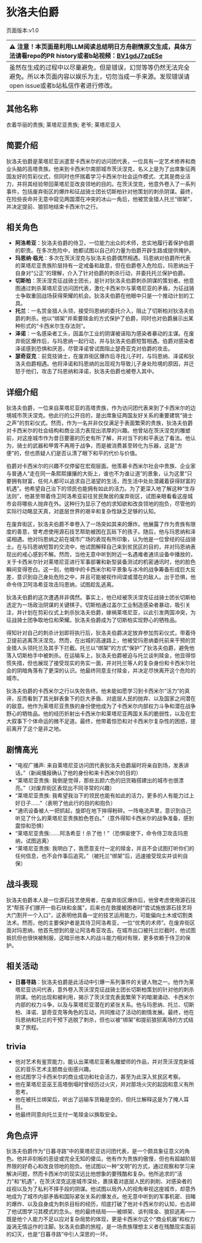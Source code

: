 # 狄洛夫伯爵
页面版本:v1.0
 

| :warning: 注意！本页面是利用LLM阅读总结明日方舟剧情原文生成，具体方法请看repo的PR history或者b站视频：[BV1gdJ7zqESe](https://www.bilibili.com/video/BV1gdJ7zqESe/)         |
|:----------------------------|
| 虽然在生成的过程中以尽量避免，但是错误，幻觉等等仍然无法完全避免。所以本页面内容以娱乐为主，切勿当成一手来源。发现错误请open issue或者b站私信作者进行修改。|



## 其他名称
衣着华丽的贵族; 莱塔尼亚贵族; 老爷; 莱塔尼亚人
## 简要介绍
狄洛夫伯爵是莱塔尼亚派遣至卡西米尔的访问团代表，一位具有一定艺术修养和商业头脑的高塔贵族。他来到卡西米尔南部城市茨沃涅克，名义上是为了出席象征两国友好的剪彩仪式，但同时也怀揣着学习卡西米尔社会运作模式、尤其是商业活力，并将其经验带回莱塔尼亚改良领地的目的。在茨沃涅克，他意外卷入了一系列事件，包括废弃街区的爆炸和征战骑士团长切斯柏针对他策划的刺杀阴谋。最终，在险些丧命并无意中窥见两国潜在冲突的冰山一角后，他被赏金猎人托兰“绑架”，并决定提前、狼狈地结束卡西米尔之行。
## 相关角色
-   **阿洛希亚**：狄洛夫伯爵的侍卫，一位能力出众的术师，忠实地履行着保护伯爵的职责。在多次危险中，她都试图以自己的力量为伯爵开辟生路或提供掩护。
-   **玛恩纳·临光**：多次在茨沃涅克与狄洛夫伯爵偶然相遇。玛恩纳对伯爵所代表的莱塔尼亚贵族阶层持有一定戒备和敌意，但在伯爵卷入危险后，玛恩纳出于自身对“公正”的理解，介入了针对伯爵的刺杀行动，并委托托兰保护伯爵。
-   **切斯柏**：茨沃涅克征战骑士团长，是针对狄洛夫伯爵刺杀阴谋的策划者。他意图通过刺杀莱塔尼亚访问团代表，激化卡西米尔与莱塔尼亚的矛盾，为征战骑士争取重回战场获得荣耀的机会。狄洛夫伯爵在他眼中只是一个推动计划的工具。
-   **托兰**：一名赏金猎人头领，接受玛恩纳的委托介入，阻止了切斯柏对狄洛夫伯爵的刺杀。他以“绑架”并索要赎金的方式保护了伯爵，同时也对伯爵展示出某种形式的“卡西米尔生存法则”。
-   **泽诺**：一名感染者工头，因盖尔工业的阴谋被诬陷为感染者暴动的主谋。在废弃街区爆炸后，与玛恩纳一起行动，并与狄洛夫伯爵短暂相遇。伯爵对感染者泽诺感到恐惧和厌恶，尽管泽诺曾试图阻止瑟奇亚克对伯爵的攻击。
-   **瑟奇亚克**：前竞技骑士，在废弃街区爆炸后寻找儿子时，与玛恩纳、泽诺和狄洛夫伯爵相遇。他将泽诺和玛恩纳的出现视为导致儿子身处险境的原因，并迁怒于他们，攻击了玛恩纳和泽诺，狄洛夫伯爵也被卷入其中。
## 详细介绍
狄洛夫伯爵，一位来自莱塔尼亚的高塔贵族，作为访问团代表来到了卡西米尔的边境城市茨沃涅克。他此行的公开目的，是出席象征两国友好关系的重要建筑“骑士之声”的剪彩仪式。然而，作为一名并非仅仅满足于表面繁荣的贵族，狄洛夫伯爵对卡西米尔的社会结构和商业活力表现出浓厚的兴趣。他曾站在茨沃涅克的雕塑前，对这座城市作为昔日要塞的历史有所了解，并对当下的和平表达了看法。他认为，骑士的武器和甲胄不再用于战争，而是被消费甚至转化为乐器，这是“方便”的，但也质疑人们是否认清了眼下和平的代价与价值。

伯爵对卡西米尔的兴趣不仅停留在宏观层面。他羡慕卡西米尔社会中贵族、企业家与普通人“走在同一条熙熙攘攘的大街上，谁也不为谁让道”的景象，认为这里“只要拥有财富，任何人都可以追求自己渴望的生活，而生活中处处潜藏着获得财富的机遇”。他希望自己治下的领民也能拥有如此的活力。为了更深入地了解这种“生存法则”，他甚至带着侍卫阿洛希亚前往贫民聚居的废弃街区，试图亲眼看看这座城市会将哪些人抛弃在外。这种行为显示了他的求知欲和改良领地的抱负，尽管他的实际行动略显天真，对底层世界的艰辛和复杂性缺乏足够的认知。

在废弃街区，狄洛夫伯爵不幸卷入了一场突如其来的爆炸。他展露了作为贵族有限度的善意，曾考虑使用源石技艺帮助被困在瓦砾下的孩子。随后，他与玛恩纳和泽诺相遇。他对玛恩纳之前在城市广场的表现有所印象，认为他是一位曾经的征战骑士。在与玛恩纳短暂的交流中，他试图解释自己来到贫民区的目的，并对玛恩纳表现出的戒心感到不解。然而，当他无意中听到附近一名遇难者通讯设备中播放的，关于卡西米尔针对莱塔尼亚进行军事部署和新型装备测试的机密通讯时，他的脸色瞬间变得苍白。这一刻，他眼中的卡西米尔和平景象与冰冷的战争筹备形成巨大反差，意识到自己身处危险之中，并且可能被视作间谍或潜在的敌人。出于恐惧，他命令侍卫阿洛希亚攻击玛恩纳，试图趁乱逃离。

狄洛夫伯爵的这次遭遇并非偶然。事实上，他已经被茨沃涅克征战骑士团长切斯柏选定为一场政治阴谋的关键棋子。切斯柏通过盖尔工业制造感染者暴动，吸引关注，并计划在剪彩仪式上刺杀狄洛夫伯爵，嫁祸莱塔尼亚，以此引发两国冲突，为征战骑士团争取地位和荣耀。狄洛夫伯爵成为了切斯柏实现野心的牺牲品。

得知针对自己的刺杀计划即将执行后，狄洛夫伯爵决定放弃参加剪彩仪式，带着侍卫提前逃离茨沃涅克。然而，在出城的高速路上，他被受玛恩纳委托前来干预的赏金猎人头领托兰及其手下拦截。托兰以“绑架”的方式“保护”了狄洛夫伯爵，避免他落入切斯柏手中被刺杀。在运输车上，狄洛夫伯爵被迫与托兰谈判赎金，他显得惊慌失措，但也展现了接受现实的务实一面，并对托兰等人的复杂身份和卡西米尔社会的阴暗角落有了更深的认识。他最终同意支付赎金，并决定尽快离开这个危险的城市。

狄洛夫伯爵的卡西米尔之行以失败告终。他未能如愿学习到卡西米尔“活力”的真谛，反而看到了其光鲜表象下的巨大矛盾、对底层人民的抛弃、以及国家之间潜在的敌意。他作为莱塔尼亚贵族的身份使他成为了卡西米尔内部权力斗争和潜在战争野心的牺牲品。他的经历折射出卡西米尔和莱塔尼亚两国关系的脆弱性，以及在宏大叙事下个体命运的微不足道。最终，他带着惊恐和对卡西米尔复杂性的困惑，提前离开了这个是非之地。
## 剧情高光
- “电视广播声: 来自莱塔尼亚访问团代表狄洛夫伯爵届时将亲自到场，发表讲话。”（新闻播报确认了他的身份和来卡西米尔的目的）
- “莱塔尼亚贵族: 我倒是觉得，那些五颜六色的旧货箱搭建出的城市也很漂亮。”（对废弃街区表现出不同寻常的兴趣）
- “莱塔尼亚贵族: 我希望我治下的领民也能有如此的活力，更多的人有能力过上好日子......”（表明了他此行的目的和抱负）
- “通讯设备被人一把抓起，旋即在地下摔得粉碎。一阵电流声里，意识到自己听见了什么的莱塔尼亚贵族脸色苍白。”（意外得知卡西米尔的战争准备，感到震惊和恐惧）
- “莱塔尼亚贵族:......阿洛希亚！杀了他！”（恐惧驱使下，命令侍卫攻击玛恩纳，试图逃离）
- “莱塔尼亚贵族: 我明白了，我愿意支付一定的赎金，并且不会试图打听你们的任何信息，也不会作事后追究。”（被托兰“绑架”后，迅速接受现实并谈判自保）
## 战斗表现
狄洛夫伯爵本人是一位源石技艺使用者，在废弃街区爆炸后，他曾考虑使用源石技艺“帮孩子们挪开一些石块和金属”，后来也在救援被困者时“尝试施放源石技艺将大门割开一个入口”，这表明他具备一定的技艺运用能力，可能偏向土木或切割类法术。然而，他的主要保护者是其侍卫阿洛希亚，一位“优秀的术师”。在废弃街区面对玛恩纳，他首先想到的是让阿洛希亚攻击。在城市出口被托兰拦截时，他试图抵抗但也很快被制服，这暗示他本人的战斗能力相对有限，更多依赖于侍卫的保护。
## 相关活动
-   **日暮寻路**：狄洛夫伯爵是此活动中引爆一系列事件的关键人物之一。他作为莱塔尼亚访问代表，意外卷入茨沃涅克征战骑士团长切斯柏策划的针对他的刺杀阴谋。他的出现和被利用，揭示了茨沃涅克表面繁荣下的暗潮涌动、卡西米尔内部的权力斗争，以及与莱塔尼亚潜在的紧张关系。他与玛恩纳、托兰、切斯柏、泽诺、瑟奇亚克等角色的互动，共同推动了活动的剧情发展。最终，他在玛恩纳和托兰的干预下逃脱了刺杀，但也以被“绑架”和提前狼狈离场的方式结束了旅程。
## trivia
- 他对艺术有鉴赏能力，能认出莱塔尼亚著名雕塑师的作品，并对茨沃涅克新城区的音乐艺术主题商业街感兴趣。
- 他试图学习卡西米尔的商业成功和社会活力，甚至为此深入贫民区考察。
- 他在莱塔尼亚巫王高塔倒塌时曾经历过火灾，并对那场火灾的起因和意义有所思考。
- 他在被托兰绑架后，听出了运输车货箱是空的，但托兰解释这是为了掩人耳目。
- 他最终同意向托兰支付一笔赎金以换取安全。
## 角色点评
狄洛夫伯爵作为“日暮寻路”中的莱塔尼亚访问团代表，是一个颇具象征意义的角色。他并非刻板的恶徒或完全无知的傻瓜，他有作为贵族的傲慢，但也有超越阶层界限的好奇心和改良领地的抱负。他试图以一种“文明”的方式，通过观察和学习来解决问题，然而卡西米尔的现实远比他想象的要残酷和复杂。他所追求的“活力”和“机遇”，在茨沃涅克这座城市深处，裹挟着对底层人民的剥削、对感染者的歧视以及为了私利不择手段的阴谋。他试图以局外人的视角审视这座城市，却意外地成为了城市内部矛盾和国际紧张关系的爆发点。他无意中听到的军事机密、目睹的爆炸、以及自身成为刺杀目标的经历，彻底打破了他对卡西米尔的认知，也击碎了他试图学习其模式的念头。他的最终结局——被绑架、谈判赎金、狼狈逃离——既是他个人能力不足以应对复杂局势的体现，更是卡西米尔这个“商业机器”和权力漩涡无情运作的注脚。狄洛夫伯爵的旅程，是一场贵族理想主义者在残酷现实面前的幻灭，也是“日暮寻路”中引人深思的一环。